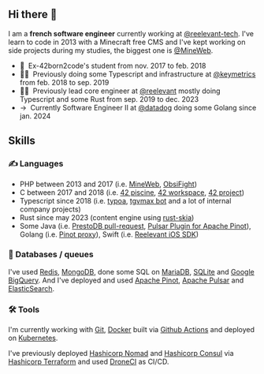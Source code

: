 ## Hi there 👋

I am a **french software engineer** currently working at [@reelevant-tech](https://github.com/reelevant-tech). 
I've learn to code in 2013 with a Minecraft free CMS and I've kept working on side projects during my studies, the biggest one is [@MineWeb](https://github.com/MineWeb/MineWebCMS).

- 📗 &nbsp;Ex-42born2code's student from nov. 2017 to feb. 2018
- 👨‍💻 &nbsp;Previously doing some Typescript and infrastructure at [@keymetrics](https://github.com/keymetrics) from feb. 2018 to sep. 2019
- 👨‍💻 &nbsp;Previously lead core engineer at [@reelevant](https://github.com/reelevant-tech) mostly doing Typescript and some Rust from sep. 2019 to dec. 2023
- → &nbsp;Currently Software Engineer II at [@datadog](https://github.com/datadog) doing some Golang since jan. 2024

## Skills

### ✍️ Languages

- PHP between 2013 and 2017 (i.e. [MineWeb](https://github.com/MineWeb/MineWebCMS), [ObsiFight](https://github.com/Obsifight/obsifight.net))
- C between 2017 and 2018 (i.e. [42 piscine](https://github.com/Eywek/42-piscine), [42 workspace](https://github.com/Eywek/42), [42 project](https://github.com/Eywek/doom-editor))
- Typescript since 2018 (i.e. [typoa](https://github.com/Eywek/typoa), [tgvmax bot](https://github.com/Eywek/tgvmax-bot) and a lot of internal company projects)
- Rust since may 2023 (content engine using [rust-skia](https://github.com/rust-skia/rust-skia))
- Some Java (i.e. [PrestoDB pull-request](https://github.com/prestodb/presto/pull/17225), [Pulsar Plugin for Apache Pinot](https://github.com/reelevant-tech/pinot-pulsar-plugin/)), Golang (i.e. [Pinot proxy](https://github.com/reelevant-tech/pinop)), Swift (i.e. [Reelevant iOS SDK](https://github.com/reelevant-tech/analytics-ios))

### 💾 Databases / queues

I've used [Redis](https://github.com/redis/redis), [MongoDB](https://github.com/mongodb/mongo), done some SQL on [MariaDB](https://github.com/MariaDB/server), [SQLite](https://www.sqlite.org/index.html) and [Google BigQuery](https://cloud.google.com/bigquery?hl=fr). And I've deployed and used [Apache Pinot](https://github.com/apache/pinot), [Apache Pulsar](https://github.com/apache/pulsar) and [ElasticSearch](https://www.elastic.co/elasticsearch/).

### 🛠 Tools

I'm currently working with [Git](https://git-scm.com/), [Docker](https://www.docker.com/) built via [Github Actions](https://github.com/features/actions) and deployed on [Kubernetes](https://github.com/kubernetes/kubernetes).

I've previously deployed [Hashicorp Nomad](https://www.nomadproject.io/) and [Hashicorp Consul](https://www.consul.io/) via [Hashicorp Terraform](https://www.terraform.io/) and used [DroneCI](https://www.drone.io/) as CI/CD.


